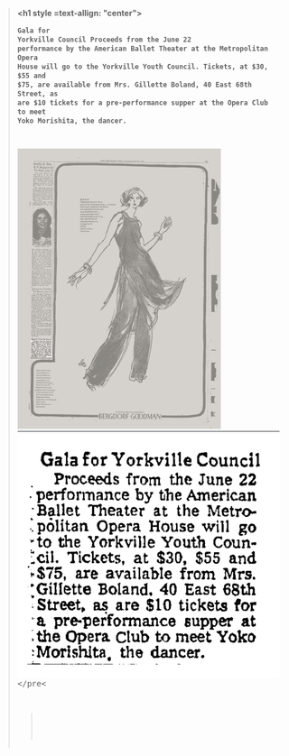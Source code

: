 
<blockquote>

**<h1 style =text-allign: "center"><pre><code>Gala for Yorkville Council</h1>**
**Proceeds from the June 22 
performance by the American
Ballet Theater at the Metropolitan Opera House will go 
to the Yorkville Youth Council. Tickets, at $30, $55 and
$75, are available from Mrs.
Gillette Boland, 40 East 68th
Street, as are $10 tickets for
a pre-performance supper at
the Opera Club to meet Yoko 
Morishita, the dancer.**</p1>


![newspaper1976](../images/newspaper1976.png)
![yorkvillegala](../images/yorkvillegala.png)</code></pre<


<blockquote>
  
 
